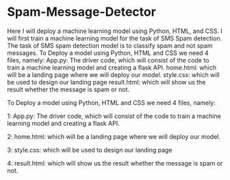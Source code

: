 # Spam-Message-Detector
 Here I will deploy a machine learning model using Python, HTML, and CSS. I will first train a machine learning model for the task of SMS Spam detection. The task of SMS spam detection model is to classify spam and not spam messages. To Deploy a model using Python, HTML and CSS we need 4 files, namely:  App.py: The driver code, which will consist of the code to train a machine learning model and creating a flask API. home.html: which will be a landing page where we will deploy our model. style.css: which will be used to design our landing page result.html: which will show us the result whether the message is spam or not.

 To Deploy a model using Python, HTML and CSS we need 4 files, namely:

1: App.py: The driver code, which will consist of the code to train a machine learning model and creating a flask API.

2: home.html: which will be a landing page where we will deploy our model.

3: style.css: which will be used to design our landing page

4: result.html: which will show us the result whether the message is spam or not.
